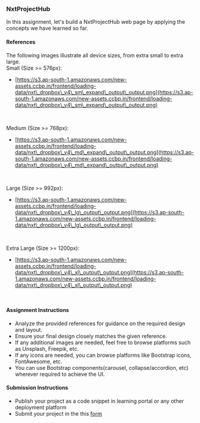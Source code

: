 ### NxtProjectHub

In this assignment, let's build a NxtProjectHub web page by applying the concepts we have learned so far.

#### References

The following images illustrate all device sizes, from extra small to extra large.
<br/>
Small (Size >= 576px):

- [https://s3.ap-south-1.amazonaws.com/new-assets.ccbp.in/frontend/loading-data/nxt\_dropbox\_v4\_sm\_expand\_output\_output.png](https://s3.ap-south-1.amazonaws.com/new-assets.ccbp.in/frontend/loading-data/nxt\_dropbox\_v4\_sm\_expand\_output\_output.png)

<br/>

Medium (Size >= 768px):

- [https://s3.ap-south-1.amazonaws.com/new-assets.ccbp.in/frontend/loading-data/nxt\_dropbox\_v4\_md\_expand\_output\_output.png](https://s3.ap-south-1.amazonaws.com/new-assets.ccbp.in/frontend/loading-data/nxt\_dropbox\_v4\_md\_expand\_output\_output.png)

<br/>

Large (Size >= 992px):

- [https://s3.ap-south-1.amazonaws.com/new-assets.ccbp.in/frontend/loading-data/nxt\_dropbox\_v4\_lg\_output\_output.png](https://s3.ap-south-1.amazonaws.com/new-assets.ccbp.in/frontend/loading-data/nxt\_dropbox\_v4\_lg\_output\_output.png)

<br/>

Extra Large (Size >= 1200px):

- [https://s3.ap-south-1.amazonaws.com/new-assets.ccbp.in/frontend/loading-data/nxt\_dropbox\_v4\_xl\_output\_output.png](https://s3.ap-south-1.amazonaws.com/new-assets.ccbp.in/frontend/loading-data/nxt\_dropbox\_v4\_xl\_output\_output.png)

<br/>

#### Assignment Instructions

- Analyze the provided references for guidance on the required design and layout.
- Ensure your final design closely matches the given reference.
- If any additional images are needed, feel free to browse platforms such as Unsplash, Freepik, etc.
- If any icons are needed, you can browse platforms like Bootstrap icons, FontAwesome, etc.
- You can use Bootstrap components(carousel, collapse/accordion, etc) wherever required to achieve the UI.

#### Submission Instructions

- Publish your project as a code snippet in learning portal or any other deployment platform
- Submit your project in the this [form]()